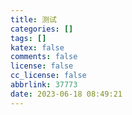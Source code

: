 ```yaml
---
title: 测试
categories: []
tags: []
katex: false
comments: false
license: false
cc_license: false
abbrlink: 37773
date: 2023-06-18 08:49:21
---
```


<div>
  <canvas id="myChart"></canvas>
</div>
